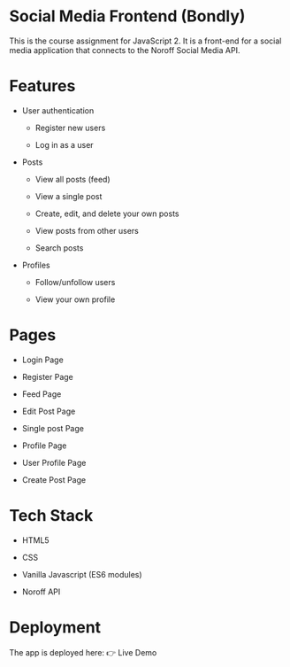 # Social Media Frontend (Bondly)

This is the course assignment for JavaScript 2.
It is a front-end for a social media application that connects to the Noroff Social Media API.

# Features

- User authentication

  - Register new users

  - Log in as a user

- Posts

  - View all posts (feed)

  - View a single post

  - Create, edit, and delete your own posts

  - View posts from other users

  - Search posts

- Profiles

  - Follow/unfollow users

  - View your own profile

# Pages

- Login Page

- Register Page

- Feed Page

- Edit Post Page

- Single post Page

- Profile Page

- User Profile Page

- Create Post Page

# Tech Stack

- HTML5

- CSS

- Vanilla Javascript (ES6 modules)

- Noroff API

# Deployment

The app is deployed here:
👉 Live Demo
